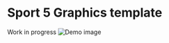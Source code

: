 # Sport 5 Graphics template

Work in progress
![Demo image](https://raw.githubusercontent.com/sport5/nxcg-plugins/master/demo.jpg)
